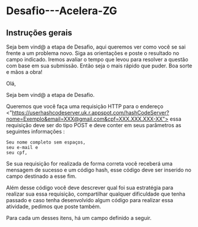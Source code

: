 # Desafio---Acelera-ZG

## Instruções gerais
<p>
Seja bem vind@ a etapa de Desafio, aqui queremos ver como você se sai frente a um problema novo. Siga as orientações e poste o resultado no campo indicado. Iremos avaliar o tempo que levou para resolver a questão com base em sua submissão. Então seja o mais rápido que puder. Boa sorte e mãos a obra!

Olá,

Seja bem vind@ a etapa de Desafio.


Queremos que você faça uma requisição HTTP para o endereço <"https://userhashcodeserver.uk.r.appspot.com/hashCodeServer?nome=Exemplo&email=XXX@gmail.com&cpf=XXX.XXX.XXX-XX"> essa requisição deve ser do tipo POST e deve conter em seus parâmetros as seguintes informações :

    Seu nome completo sem espaços,
    seu e-mail e
    seu cpf,


Se sua requisição for realizada de forma correta você receberá uma mensagem de sucesso e um código hash, esse código deve ser inserido no campo destinado a esse fim.


Além desse código você deve descrever qual foi sua estratégia para realizar sua essa requisição, compartilhar qualquer dificuldade que tenha passado e caso tenha desenvolvido algum código para realizar essa atividade, pedimos que poste também.


Para cada um desses itens, há um campo definido a seguir.
</p>
